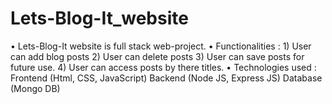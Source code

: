 # Lets-Blog-It_website
• Lets-Blog-It website is full stack web-project. 
• Functionalities : 1) User can add blog posts
                  2) User can delete posts 
                  3) User can save posts for future use. 
                  4) User can access posts by there titles.
• Technologies used : Frontend (Html, CSS, JavaScript)
                      Backend (Node JS, Express JS)
                      Database (Mongo DB)
